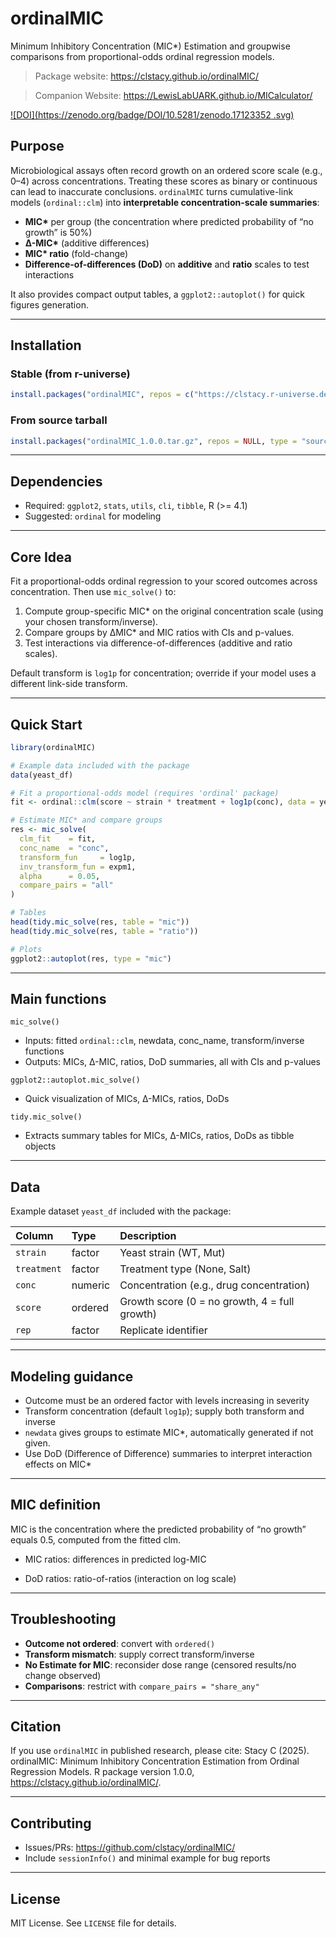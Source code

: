 # ordinalMIC

Minimum Inhibitory Concentration (MIC*) Estimation and groupwise comparisons from proportional-odds ordinal regression models.

> Package website: <https://clstacy.github.io/ordinalMIC/>

> Companion Website: <https://LewisLabUARK.github.io/MICalculator/>

[![DOI](https://zenodo.org/badge/DOI/10.5281/zenodo.17123352
.svg)](https://doi.org/10.5281/zenodo.17123352)

## Purpose

Microbiological assays often record growth on an ordered score scale (e.g., 0–4) across concentrations. Treating these scores as binary or continuous can lead to inaccurate conclusions. `ordinalMIC` turns cumulative-link models (`ordinal::clm`) into **interpretable concentration-scale summaries**:

- **MIC\*** per group (the concentration where predicted probability of “no growth” is 50%)
- **Δ-MIC\*** (additive differences)
- **MIC\* ratio** (fold-change)
- **Difference-of-differences (DoD)** on **additive** and **ratio** scales to test interactions

It also provides compact output tables, a `ggplot2::autoplot()` for quick figures generation.


---

## Installation

### Stable (from r-universe)

```r
install.packages("ordinalMIC", repos = c("https://clstacy.r-universe.dev"))
```

### From source tarball
```r
install.packages("ordinalMIC_1.0.0.tar.gz", repos = NULL, type = "source")
```
---

## Dependencies
 - Required: `ggplot2`, `stats`, `utils`, `cli`, `tibble`, R (>= 4.1)
 - Suggested: `ordinal` for modeling

---

## Core Idea

Fit a proportional-odds ordinal regression to your scored outcomes across concentration. Then use `mic_solve()` to:

 1. Compute group-specific MIC\* on the original concentration scale (using your chosen transform/inverse).
 2. Compare groups by ΔMIC\* and MIC ratios with CIs and p-values.
 3. Test interactions via difference-of-differences (additive and ratio scales).

Default transform is `log1p` for concentration; override if your model uses a different link-side transform.

---

## Quick Start

```r
library(ordinalMIC)

# Example data included with the package
data(yeast_df)

# Fit a proportional-odds model (requires 'ordinal' package)
fit <- ordinal::clm(score ~ strain * treatment + log1p(conc), data = yeast_df)

# Estimate MIC* and compare groups
res <- mic_solve(
  clm_fit    = fit,
  conc_name  = "conc",
  transform_fun     = log1p,
  inv_transform_fun = expm1,
  alpha      = 0.05,
  compare_pairs = "all"
)

# Tables
head(tidy.mic_solve(res, table = "mic"))
head(tidy.mic_solve(res, table = "ratio"))

# Plots
ggplot2::autoplot(res, type = "mic")
```

---

## Main functions
`mic_solve()` 

 - Inputs: fitted `ordinal::clm`, newdata, conc_name, transform/inverse functions
 - Outputs: MICs, Δ-MIC, ratios, DoD summaries, all with CIs and p-values

`ggplot2::autoplot.mic_solve()`

 - Quick visualization of MICs, Δ-MICs, ratios, DoDs
 
`tidy.mic_solve()`

 - Extracts summary tables for MICs, Δ-MICs, ratios, DoDs as tibble objects
 
 ---

## Data
Example dataset `yeast_df` included with the package:


| Column     | Type    | Description                                   |
|:-----------|:--------|:----------------------------------------------|
| `strain`   | factor  | Yeast strain (WT, Mut)                        |
| `treatment`| factor  | Treatment type (None, Salt)                   |
| `conc`     | numeric | Concentration (e.g., drug concentration)      |
| `score`    | ordered | Growth score (0 = no growth, 4 = full growth) |
| `rep`      | factor  | Replicate identifier                          |


---

## Modeling guidance
 - Outcome must be an ordered factor with levels increasing in severity
 - Transform concentration (default `log1p`); supply both transform and inverse
 - `newdata` gives groups to estimate MIC*, automatically generated if not given.
 - Use DoD (Difference of Difference) summaries to interpret interaction effects on MIC*

---

## MIC definition
MIC is the concentration where the predicted probability of “no growth” equals 0.5, computed from the fitted clm.

 - MIC ratios: differences in predicted log-MIC

 - DoD ratios: ratio-of-ratios (interaction on log scale)

---

## Troubleshooting
 - **Outcome not ordered**: convert with `ordered()`
 - **Transform mismatch**: supply correct transform/inverse
 - **No Estimate for MIC**: reconsider dose range (censored results/no change observed)
 - **Comparisons**: restrict with `compare_pairs = "share_any"`
 
---

## Citation
If you use `ordinalMIC` in published research, please cite:
Stacy C (2025). ordinalMIC: Minimum Inhibitory Concentration Estimation from Ordinal Regression Models. R package version 1.0.0, https://clstacy.github.io/ordinalMIC/.

---

## Contributing
 - Issues/PRs: https://github.com/clstacy/ordinalMIC/
 - Include `sessionInfo()` and minimal example for bug reports

---

## License
MIT License. See `LICENSE` file for details.
